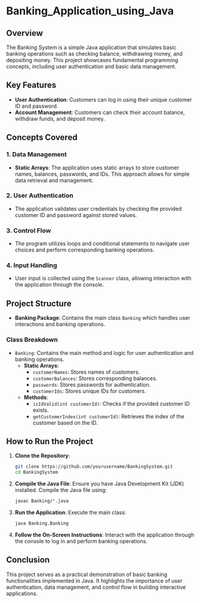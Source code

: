 # Banking_Application_using_Java

## Overview

The Banking System is a simple Java application that simulates basic banking operations such as checking balance, withdrawing money, and depositing money. This project showcases fundamental programming concepts, including user authentication and basic data management.

## Key Features

- **User Authentication**: Customers can log in using their unique customer ID and password.
- **Account Management**: Customers can check their account balance, withdraw funds, and deposit money.

## Concepts Covered

### 1. Data Management
- **Static Arrays**: The application uses static arrays to store customer names, balances, passwords, and IDs. This approach allows for simple data retrieval and management.

### 2. User Authentication
- The application validates user credentials by checking the provided customer ID and password against stored values.

### 3. Control Flow
- The program utilizes loops and conditional statements to navigate user choices and perform corresponding banking operations.

### 4. Input Handling
- User input is collected using the `Scanner` class, allowing interaction with the application through the console.

## Project Structure

- **Banking Package**: Contains the main class `Banking` which handles user interactions and banking operations.

### Class Breakdown

- `Banking`: Contains the main method and logic for user authentication and banking operations.
  - **Static Arrays**:
    - `customerNames`: Stores names of customers.
    - `customerBalances`: Stores corresponding balances.
    - `passwords`: Stores passwords for authentication.
    - `customerIds`: Stores unique IDs for customers.
  - **Methods**:
    - `isIdValid(int customerId)`: Checks if the provided customer ID exists.
    - `getCustomerIndex(int customerId)`: Retrieves the index of the customer based on the ID.

## How to Run the Project

1. **Clone the Repository**:
   ```bash
   git clone https://github.com/yourusername/BankingSystem.git
   cd BankingSystem
   ```

2. **Compile the Java File**:
   Ensure you have Java Development Kit (JDK) installed. Compile the Java file using:
   ```bash
   javac Banking/*.java
   ```

3. **Run the Application**:
   Execute the main class:
   ```bash
   java Banking.Banking
   ```

4. **Follow the On-Screen Instructions**: Interact with the application through the console to log in and perform banking operations.

## Conclusion

This project serves as a practical demonstration of basic banking functionalities implemented in Java. It highlights the importance of user authentication, data management, and control flow in building interactive applications.

